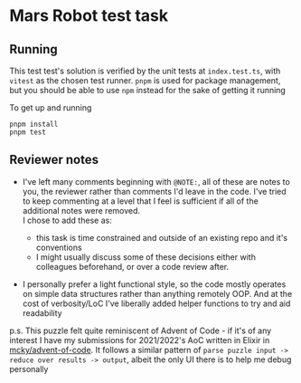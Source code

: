 
# Mars Robot test task

## Running
This test test's solution is verified by the unit tests at `index.test.ts`, with `vitest` as the chosen test runner. `pnpm` is used for package management, but you should
be able to use `npm` instead for the sake of getting it running

To get up and running
```
pnpm install
pnpm test
```

## Reviewer notes

- I've left many comments beginning with `@NOTE:`, all of these are notes to you, the reviewer
rather than comments I'd leave in the code. I've tried to keep commenting at a level that I feel is
sufficient if all of the additional notes were removed.  
I chose to add these as:
    - this task is time constrained and outside of an existing repo and it's conventions  
    - I might usually discuss some of these decisions either with colleagues beforehand, or over a code review after.

- I personally prefer a light functional style, so the code mostly operates on simple data structures rather than
anything remotely OOP. And at the cost of verbosity/LoC I've liberally added helper functions to try and aid readability



p.s. This puzzle felt quite reminiscent of Advent of Code - if it's of any interest I have my submissions for 2021/2022's
AoC written in Elixir in [mcky/advent-of-code](https://github.com/mcky/advent-of-code/tree/master/2021-2022-elixir/lib/puzzles/2022).
It follows a similar pattern of `parse puzzle input -> reduce over results -> output`, albeit the only UI there is to help me debug personally
